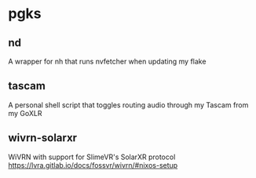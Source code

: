 # pgks

## nd

A wrapper for nh that runs nvfetcher when updating my flake

## tascam

A personal shell script that toggles routing audio through my Tascam from my GoXLR

## wivrn-solarxr

WiVRN with support for SlimeVR's SolarXR protocol
https://lvra.gitlab.io/docs/fossvr/wivrn/#nixos-setup